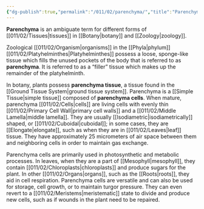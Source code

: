 ```yaml
---
{"dg-publish":true,"permalink":"/011/02/parenchyma/","title":"Parenchyma","tags":["BIOL412","BIOL422"],"noteIcon":"1","created":"2024-09-26T13:45:04.111-07:00","updated":"2024-10-03T23:31:28.772-07:00"}
---
```


**Parenchyma** is an ambiguate term for different forms of [[011/02/Tissues\|tissues]] in [[Botany\|botany]] and [[Zoology\|zoology]].

Zoological [[011/02/Organism\|organisms]] in the [[Phyla\|phylum]] [[011/02/Platyhelminthes\|Platyhelminthes]] possess a loose, sponge-like tissue which fills the unused pockets of the body that is referred to as **parenchyma**. It is referred to as a “filler” tissue which makes up the remainder of the platyhelminth.

In botany, plants possess **parenchyma tissue**, a tissue found in the [[Ground Tissue System\|ground tissue system]].  Parenchyma is a [[Simple Tissue\|simple tissue]] composed of **parenchyma cells**. When mature, parenchyma [[011/02/Cells\|cells]] are living cells with evenly thin [[011/02/Primary Cell Wall\|primary cell walls]] and a [[011/02/Middle Lamella\|middle lamella]]. They are usually [[Isodiametric\|isodiametrically]] shaped, or [[011/02/Cuboidal\|cuboidal]]; in some cases, they are [[Elongate\|elongate]], such as when they are in [[011/02/Leaves\|leaf]] tissue. They have approximately 25 micrometers of air space between them and neighboring cells in order to maintain gas exchange.

Parenchyma cells are primarily used in photosynthetic and metabolic processes. In leaves, when they are a part of [[Mesophyll\|mesophyll]], they contain [[011/02/Chloroplasts\|chloroplasts]] and produce sugars for the plant. In other [[011/02/Organs\|organs]], such as the [[Roots\|roots]], they aid in cell respiration. Parenchyma cells are versatile and can also be used for storage, cell growth, or to maintain turgor pressure. They can even revert to a [[011/02/Meristems\|meristematic]] state to divide and produce new cells, such as if wounds in the plant need to be repaired.